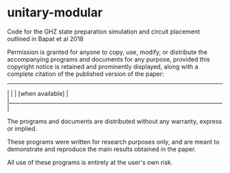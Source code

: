 # unitary-modular
Code for the GHZ state preparation simulation and circuit placement outlined in Bapat et al 2018

Permission is granted for anyone to copy, use, modify, or distribute the
accompanying programs and documents for any purpose, provided this copyright
notice is retained and prominently displayed, along with a complete citation of
the published version of the paper:

 ______________________________________________________________________________
|                                                                              |
| [when available]                                                             |
|______________________________________________________________________________|

The programs and documents are distributed without any warranty, express or
implied.

These programs were written for research purposes only, and are meant to
demonstrate and reproduce the main results obtained in the paper.

All use of these programs is entirely at the user's own risk.
